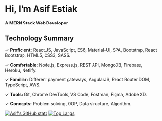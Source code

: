 # Hi, I’m Asif Estiak

#### A MERN Stack Web Developer

## Technology Summary
✓ __Proficient:__ React.JS, JavaScript, ES6, Material-UI, SPA, Bootstrap, React Bootstrap, HTML5, CSS3, SASS.

✓ __Comfortable:__ Node.js, Express.js, REST API, MongoDB, Firebase, Heroku, Netlify.

✓ __Familiar:__ Different payment gateways, AngularJS, React Router DOM, TypeScript, AWS.

✓ __Tools:__ Git, Chrome DevTools, VS Code, Postman, Figma, Adobe XD.

✓ __Concepts:__ Problem solving, OOP, Data structure, Algorithm.

[![Asif's GitHub stats](https://github-readme-stats.vercel.app/api?username=asif-ae&show_owner=true&show_icons=true&hide=contribs,prs)](https://github.com/asif-ae/github-readme-stats)
[![Top Langs](https://github-readme-stats.vercel.app/api/top-langs/?username=asif-ae&layout=compact)](https://github.com/asif-ae/github-readme-stats)
